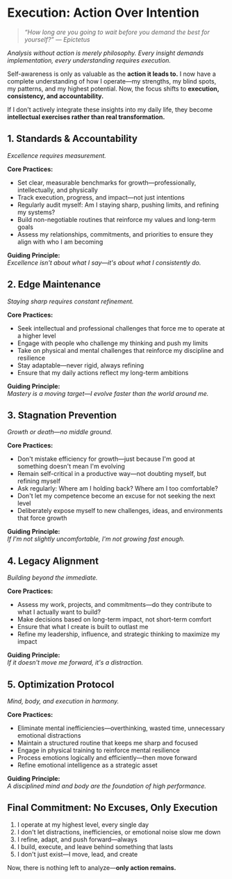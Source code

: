 # Execution: Action Over Intention

> *“How long are you going to wait before you demand the best for yourself?” — Epictetus*

*Analysis without action is merely philosophy. Every insight demands implementation, every understanding requires execution.*

Self-awareness is only as valuable as the **action it leads to.** I now have a complete understanding of how I operate—my strengths, my blind spots, my patterns, and my highest potential. Now, the focus shifts to **execution, consistency, and accountability.**

If I don't actively integrate these insights into my daily life, they become **intellectual exercises rather than real transformation.**

## 1. Standards & Accountability

*Excellence requires measurement.*

**Core Practices:**
- Set clear, measurable benchmarks for growth—professionally, intellectually, and physically
- Track execution, progress, and impact—not just intentions
- Regularly audit myself: Am I staying sharp, pushing limits, and refining my systems?
- Build non-negotiable routines that reinforce my values and long-term goals
- Assess my relationships, commitments, and priorities to ensure they align with who I am becoming

**Guiding Principle:**  
*Excellence isn't about what I say—it's about what I consistently do.*

## 2. Edge Maintenance

*Staying sharp requires constant refinement.*

**Core Practices:**
- Seek intellectual and professional challenges that force me to operate at a higher level
- Engage with people who challenge my thinking and push my limits
- Take on physical and mental challenges that reinforce my discipline and resilience
- Stay adaptable—never rigid, always refining
- Ensure that my daily actions reflect my long-term ambitions

**Guiding Principle:**  
*Mastery is a moving target—I evolve faster than the world around me.*

## 3. Stagnation Prevention

*Growth or death—no middle ground.*

**Core Practices:**
- Don't mistake efficiency for growth—just because I'm good at something doesn't mean I'm evolving
- Remain self-critical in a productive way—not doubting myself, but refining myself
- Ask regularly: Where am I holding back? Where am I too comfortable?
- Don't let my competence become an excuse for not seeking the next level
- Deliberately expose myself to new challenges, ideas, and environments that force growth

**Guiding Principle:**  
*If I'm not slightly uncomfortable, I'm not growing fast enough.*

## 4. Legacy Alignment

*Building beyond the immediate.*

**Core Practices:**
- Assess my work, projects, and commitments—do they contribute to what I actually want to build?
- Make decisions based on long-term impact, not short-term comfort
- Ensure that what I create is built to outlast me
- Refine my leadership, influence, and strategic thinking to maximize my impact

**Guiding Principle:**  
*If it doesn't move me forward, it's a distraction.*

## 5. Optimization Protocol

*Mind, body, and execution in harmony.*

**Core Practices:**
- Eliminate mental inefficiencies—overthinking, wasted time, unnecessary emotional distractions
- Maintain a structured routine that keeps me sharp and focused
- Engage in physical training to reinforce mental resilience
- Process emotions logically and efficiently—then move forward
- Refine emotional intelligence as a strategic asset

**Guiding Principle:**  
*A disciplined mind and body are the foundation of high performance.*

## Final Commitment: No Excuses, Only Execution

1. I operate at my highest level, every single day
2. I don't let distractions, inefficiencies, or emotional noise slow me down
3. I refine, adapt, and push forward—always
4. I build, execute, and leave behind something that lasts
5. I don't just exist—I move, lead, and create

Now, there is nothing left to analyze—**only action remains.**